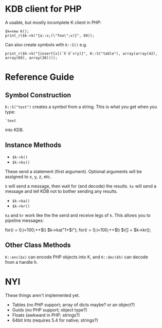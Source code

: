 # KDB client for PHP

A usable, but mostly incomplete K client in PHP:

    $k=new K();
    print_r($k->k("{a::x;(\"foo\";x)}", 69));

Can also create symbols with `K::S()` e.g.

    print_r($k->k("{insert[x](`h`d`v!y)}", K::S("table"), array(array(42), array(69), array(38))));

# Reference Guide
## Symbol Construction

`K::S("text")` creates a symbol from a string. This is what you get when you type:

    `text

into KDB.

## Instance Methods

* `$k->k()`
* `$k->ks()`

These send a statement (first argument). Optional arguments will be assigned to x, y, z, etc.

`k` will send a message, then wait for (and decode) the results.  `ks` will send a message and tell KDB
not to bother sending any results.

* `$k->ka()`
* `$k->kr()`

`ka` and `kr` work like the the send and receive legs of `k`. This allows you to pipeline messages:

   for($i=0;$i<100;++$i) $k->ka("1+$i");
   for($i=0;$i<100;++$i) $r[] = $k->kr();

## Other Class Methods

`K::enc($x)` can encode PHP objects into K, and `K::dec($h)` can decode from a handle h.

# NYI

These things aren't implemented yet.

* Tables (no PHP support; array of dicts maybe? or an object?)
* Guids (no PHP support; object type?)
* Floats (awkward in PHP; strings?)
* 64bit Ints (requires 5.4 for native; strings?)

